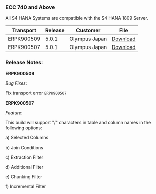 ### ECC 740 and Above

All S4 HANA Systems are compatible with the S4 HANA 1809 Server.

| Transport  | Release | Customer      | File                                                 |
| ---------- | ------- | ------------- | ---------------------------------------------------- |
| ERPK900509 | 5.0.1   | Olympus Japan | <a href="./assets/files/ERPK900509.zip">Download</a> |
| ERPK900507 | 5.0.1   | Olympus Japan | <a href="./assets/files/ERPK900507.zip">Download</a> |

### Release Notes:

**ERPK900509**

_Bug Fixes_:

Fix transport error `ERPK900507`

**ERPK900507**

_Feature_:

This build will support "/" characters in table and column names in the following options:

a) Selected Columns

b) Join Conditions

c) Extraction Filter

d) Additional Filter

e) Chunking Filter

f) Incremental Filter
